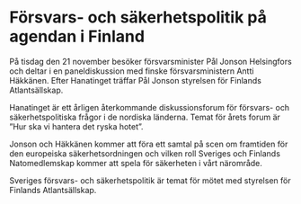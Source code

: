 # Försvars- och säkerhetspolitik på agendan i Finland

På tisdag den 21 november besöker försvarsminister Pål Jonson Helsingfors och deltar i en paneldiskussion med finske försvarsministern Antti Häkkänen. Efter Hanatinget träffar Pål Jonson styrelsen för Finlands Atlantsällskap.

Hanatinget är ett årligen återkommande diskussionsforum för försvars- och säkerhetspolitiska frågor i de nordiska länderna. Temat för årets forum är ”Hur ska vi hantera det ryska hotet”.

Jonson och Häkkänen kommer att föra ett samtal på scen om framtiden för den europeiska säkerhetsordningen och vilken roll Sveriges och Finlands Natomedlemskap kommer att spela för säkerheten i vårt närområde.

Sveriges försvars- och säkerhetspolitik är temat för mötet med styrelsen för Finlands Atlantsällskap.
